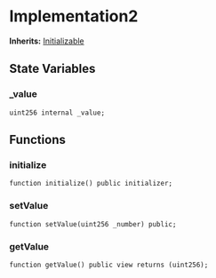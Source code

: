# Implementation2
**Inherits:**
[Initializable](/lib/solady/src/utils/Initializable.sol/abstract.Initializable.md)


## State Variables
### _value

```solidity
uint256 internal _value;
```


## Functions
### initialize


```solidity
function initialize() public initializer;
```

### setValue


```solidity
function setValue(uint256 _number) public;
```

### getValue


```solidity
function getValue() public view returns (uint256);
```

